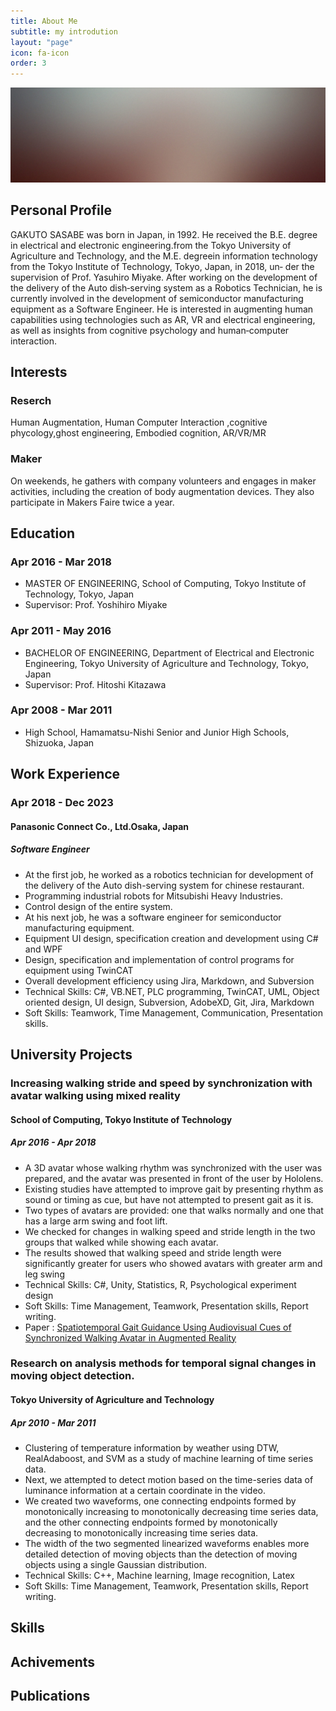 ```yaml
---
title: About Me
subtitle: my introdution
layout: "page"
icon: fa-icon
order: 3
---
```


<a href="#" class="image featured"><img src="assets/images/pic08.jpg" alt="" /></a>

## Personal Profile
GAKUTO SASABE was born in Japan, in 1992. He received the B.E. degree in electrical and electronic engineering.from the Tokyo University of
Agriculture and Technology, and the M.E. degreein information technology from the Tokyo Institute of Technology, Tokyo, Japan, in 2018, un‑
der the supervision of Prof. Yasuhiro Miyake. After working on the development of the delivery of the Auto dish‑serving system as a Robotics
Technician, he is currently involved in the development of semiconductor manufacturing equipment as a Software Engineer. He is interested in
augmenting human capabilities using technologies such as AR, VR and electrical engineering, as well as insights from cognitive psychology and
human‑computer interaction.

## Interests

### Reserch
Human Augmentation, Human Computer Interaction ,cognitive phycology,ghost engineering, Embodied cognition, AR/VR/MR

### Maker
On weekends, he gathers with company volunteers and engages in maker activities, including the creation of body augmentation
devices. They also participate in Makers Faire twice a year.

## Education

### Apr 2016 - Mar 2018
- MASTER OF ENGINEERING, School of Computing, Tokyo Institute of Technology, Tokyo, Japan
- Supervisor: Prof. Yoshihiro Miyake

### Apr 2011 - May 2016
- BACHELOR OF ENGINEERING, Department of Electrical and Electronic Engineering, Tokyo University of Agriculture and Technology, Tokyo, Japan
- Supervisor: Prof. Hitoshi Kitazawa

### Apr 2008 - Mar 2011
- High School, Hamamatsu-Nishi Senior and Junior High Schools, Shizuoka, Japan

## Work Experience

### Apr 2018 - Dec 2023
#### Panasonic Connect Co., Ltd.Osaka, Japan
##### Software Engineer
- At the first job, he worked as a robotics technician for development of the delivery of the Auto dish-serving system for chinese restaurant.
- Programming industrial robots for Mitsubishi Heavy Industries.
- Control design of the entire system.
- At his next job, he was a software engineer for semiconductor manufacturing equipment.
- Equipment UI design, specification creation and development using C# and WPF
- Design, specification and implementation of control programs for equipment using TwinCAT
- Overall development efficiency using Jira, Markdown, and Subversion
- Technical Skills: C#, VB.NET, PLC programming, TwinCAT, UML, Object oriented design, UI design, Subversion, AdobeXD, Git, Jira, Markdown
- Soft Skills: Teamwork, Time Management, Communication, Presentation skills.

## University Projects
### Increasing walking stride and speed by synchronization with avatar walking using mixed reality
#### School of Computing, Tokyo Institute of Technology
##### Apr 2016 - Apr 2018
- A 3D avatar whose walking rhythm was synchronized with the user was prepared, and the avatar was presented in front of the user by Hololens.
- Existing studies have attempted to improve gait by presenting rhythm as sound or timing as cue, but have not attempted to present gait as it is.
- Two types of avatars are provided: one that walks normally and one that has a large arm swing and foot lift.
- We checked for changes in walking speed and stride length in the two groups that walked while showing each avatar.
- The results showed that walking speed and stride length were significantly greater for users who showed avatars with greater arm and leg swing
- Technical Skills: C#, Unity, Statistics, R, Psychological experiment design
- Soft Skills: Time Management, Teamwork, Presentation skills, Report writing.
- Paper : [Spatiotemporal Gait Guidance Using Audiovisual Cues of Synchronized Walking Avatar in Augmented Reality](https://ieeexplore.ieee.org/document/9864197)

### Research on analysis methods for temporal signal changes in moving object detection.
#### Tokyo University of Agriculture and Technology
##### Apr 2010 - Mar 2011
- Clustering of temperature information by weather using DTW, RealAdaboost, and SVM as a study of machine learning of time series data.
- Next, we attempted to detect motion based on the time-series data of luminance information at a certain coordinate in the video.
- We created two waveforms, one connecting endpoints formed by monotonically increasing to monotonically decreasing time series data, and the other connecting endpoints formed by monotonically decreasing to monotonically increasing time series data.
- The width of the two segmented linearized waveforms enables more detailed detection of moving objects than the detection of moving objects using a single Gaussian distribution.
- Technical Skills: C++, Machine learning, Image recognition, Latex
- Soft Skills: Time Management, Teamwork, Presentation skills, Report writing.

## Skills

## Achivements

## Publications
